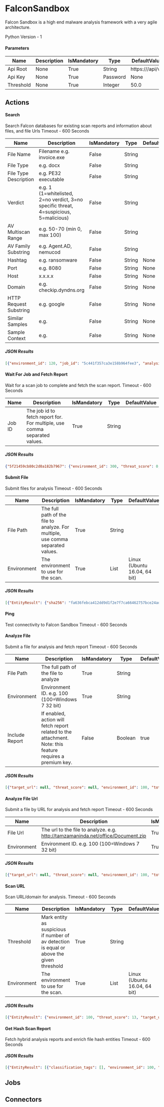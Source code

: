 
# FalconSandbox

Falcon Sandbox is a high end malware analysis framework with a very agile architecture.

Python Version - 1
#### Parameters
|Name|Description|IsMandatory|Type|DefaultValue|
|----|-----------|-----------|----|------------|
|Api Root|None|True|String|https://<server-address>/api/v2|
|Api Key|None|True|Password|None|
|Threshold|None|True|Integer|50.0|



## Actions
#### Search
Search Falcon databases for existing scan reports and information about files, and file Urls
Timeout - 600 Seconds


|Name|Description|IsMandatory|Type|DefaultValue|
|----|-----------|-----------|----|------------|
|File Name|Filename e.g. invoice.exe|False|String||
|File Type|e.g. docx|False|String||
|File Type Description|e.g. PE32 executable|False|String||
|Verdict|e.g. 1 (1=whitelisted, 2=no verdict, 3=no specific threat, 4=suspicious, 5=malicious)|False|String||
|AV Multiscan Range|e.g. 50-70 (min 0, max 100)|False|String||
|AV Family Substring|e.g. Agent.AD, nemucod|False|String||
|Hashtag|e.g. ransomware|False|String|None|
|Port|e.g. 8080|False|String|None|
|Host|x.x.x.x|False|String|None|
|Domain|e.g. checkip.dyndns.org|False|String|None|
|HTTP Request Substring|e.g. google|False|String|None|
|Similar Samples|e.g. <sha256>|False|String|None|
|Sample Context|e.g. <sha256>|False|String|None|



##### JSON Results
```json
[{"environment_id": 120, "job_id": "5c441f357ca3e158b964fee3", "analysis_start_time": "2019-01-20 08:23:00", "vx_family": "Trojan.Generic", "av_detect": "70", "threat_score": 98, "environment_description": "Windows 7 64 bit", "verdict": "malicious", "submit_name": "original.bin", "sha256": "8bade22161bf71a49955a66ec69809affbd2dde09dc84b94ede57e0d027e82e4", "type": null, "type_short": "service", "size": 43520}]
```



#### Wait For Job and Fetch Report
Wait for a scan job to complete and fetch the scan report.
Timeout - 600 Seconds


|Name|Description|IsMandatory|Type|DefaultValue|
|----|-----------|-----------|----|------------|
|Job ID|The job id to fetch report for. For multiple, use comma separated values.|True|String||



##### JSON Results
```json
{"5f21459cb80c2d0a182b7967": {"environment_id": 300, "threat_score": 0, "target_url": null, "total_processes": 0, "threat_level": 3, "size": 26505, "submissions": [{"url": null, "submission_id": "5f267a34e3e6784e4f180936", "created_at": "2020-08-02T08:32:52+00:00", "filename": "Test.py"}, {"url": null, "submission_id": "5f2146381a5f6253f266fed9", "created_at": "2020-07-29T09:49:44+00:00", "filename": "Test.py"}, {"url": null, "submission_id": "5f21461360cae26e4719a6c9", "created_at": "2020-07-29T09:49:07+00:00", "filename": "Test.py"}, {"url": null, "submission_id": "5f21459cb80c2d0a182b7968", "created_at": "2020-07-29T09:47:08+00:00", "filename": "Test.py"}], "job_id": "5f21459cb80c2d0a182b7967", "vx_family": null, "interesting": false, "error_type": null, "state": "SUCCESS", "mitre_attcks": [], "certificates": [], "hosts": [], "sha256": "fa636febca412dd9d1f2e7f7ca66462757bce24adb7cb5fffd2e247ce6dcf7fe", "sha512": "62c6d5c16d647e1361a761553fb1adfa92df3741e53a234fab28d08d3d003bdb4b2a7d7c5a050dc2cdba7b1d915f42d3c56f9694053fa75adae82c1b20e03b02", "compromised_hosts": [], "extracted_files": [], "analysis_start_time": "2020-07-29T09:47:17+00:00", "tags": [], "imphash": "Unknown", "total_network_connections": 0, "av_detect": null, "classification_tags": [], "submit_name": "Test.py", "ssdeep": "384:lRGs3v2+nSZUpav/+GUYERs0vZfyh/fyChIRpyCCLqa09NdyDRax9XSmxTAf:lR3fKZUoGGX0xfm/Duyoa09x9+", "md5": "bfec680af21539eb0a9f349038c68220", "error_origin": null, "total_signatures": 0, "processes": [], "sha1": "0a4e78bb8df401197e925b2643ceabf5b670df17", "url_analysis": false, "type": "Python script, ASCII text executable, with CRLF line terminators", "file_metadata": null, "environment_description": "Linux (Ubuntu 16.04, 64 bit)", "verdict": "no verdict", "domains": [], "type_short": ["script", "python"]}}
```



#### Submit File
Submit files for analysis
Timeout - 600 Seconds


|Name|Description|IsMandatory|Type|DefaultValue|
|----|-----------|-----------|----|------------|
|File Path|The full path of the file to analyze. For multiple, use comma separated values.|True|String||
|Environment|The environment to use for the scan.|True|List|Linux (Ubuntu 16.04, 64 bit)|



##### JSON Results
```json
[{"EntityResult": {"sha256": "fa636febca412dd9d1f2e7f7ca66462757bce24adb7cb5fffd2e247ce6dcf7fe", "job_id": "5f21459cb80c2d0a182b7967"}, "Entity": "/temp/test.txt"}]
```



#### Ping
Test connectivity to Falcon Sandbox
Timeout - 600 Seconds



#### Analyze File
Submit a file for analysis and fetch report
Timeout - 600 Seconds


|Name|Description|IsMandatory|Type|DefaultValue|
|----|-----------|-----------|----|------------|
|File Path|The full path of the file to analyze|True|String||
|Environment|Environment ID. e.g. 100 (100=Windows 7 32 bit)|True|String||
|Include Report|If enabled, action will fetch report related to the attachment. Note: this feature requires a premium key.|False|Boolean|true|



##### JSON Results
```json
[{"target_url": null, "threat_score": null, "environment_id": 100, "total_processes": 0, "threat_level": null, "size": 31261, "job_id": "5c4435ef7ca3e109e640b709", "vx_family": null, "interesting": false, "error_origin": null, "state": "IN_QUEUE", "mitre_attcks": [], "certificates": [], "hosts": [], "sha256": "26d3c8656a83b06b293b15251617fe2c2c493f842a95b3d9b2ee45b3209d5fac", "type": "PNG image data, 1200 x 413, 8-bit/color RGBA, non-interlaced", "compromised_hosts": [], "extracted_files": [], "analysis_start_time": "2019-01-20T02:50:01-06:00", "tags": [], "imphash": null, "total_network_connections": 0, "av_detect": null, "total_signatures": 0, "submit_name": "Proofpoint_R_Logo (1).png", "ssdeep": null, "classification_tags": [], "md5": "48703c5d4ea8dc2099c37ea871b640ef", "processes": [], "sha1": "5b30e297b54ef27ffcda06aa212b5aa6c5424e1c", "url_analysis": false, "sha512": "01f48fa1671cdc9e4d6866b9b237430f1b9b7093cbbed57fb010dc3db84a754a7a0457c5fd968d4e693ca74bdc1c7f15efb55f2af2ea236354944cffc8d4efd8", "file_metadata": null, "environment_description": "Windows 7 32 bit", "verdict": null, "domains": [], "error_type": null, "type_short": ["img"]}]
```



#### Analyze File Url
Submit a file by URL for analysis and fetch report
Timeout - 600 Seconds


|Name|Description|IsMandatory|Type|DefaultValue|
|----|-----------|-----------|----|------------|
|File Url|The url to the file to analyze. e.g. http://tamzamaninda.net/office/Document.zip|True|String||
|Environment|Environment ID. e.g. 100 (100=Windows 7 32 bit)|True|String||



##### JSON Results
```json
[{"target_url": null, "threat_score": null, "environment_id": 100, "total_processes": 0, "threat_level": null, "size": 31261, "job_id": "5c4435ef7ca3e109e640b709", "vx_family": null, "interesting": false, "error_origin": null, "state": "IN_QUEUE", "mitre_attcks": [], "certificates": [], "hosts": [], "sha256": "26d3c8656a83b06b293b15251617fe2c2c493f842a95b3d9b2ee45b3209d5fac", "type": "PNG image data, 1200 x 413, 8-bit/color RGBA, non-interlaced", "compromised_hosts": [], "extracted_files": [], "analysis_start_time": "2019-01-20T02:50:01-06:00", "tags": [], "imphash": null, "total_network_connections": 0, "av_detect": null, "total_signatures": 0, "submit_name": "Proofpoint_R_Logo (1).png", "ssdeep": null, "classification_tags": [], "md5": "48703c5d4ea8dc2099c37ea871b640ef", "processes": [], "sha1": "5b30e297b54ef27ffcda06aa212b5aa6c5424e1c", "url_analysis": false, "sha512": "01f48fa1671cdc9e4d6866b9b237430f1b9b7093cbbed57fb010dc3db84a754a7a0457c5fd968d4e693ca74bdc1c7f15efb55f2af2ea236354944cffc8d4efd8", "file_metadata": null, "environment_description": "Windows 7 32 bit", "verdict": null, "domains": [], "error_type": null, "type_short": ["img"]}]
```



#### Scan URL
Scan URL/domain for analysis.
Timeout - 600 Seconds


|Name|Description|IsMandatory|Type|DefaultValue|
|----|-----------|-----------|----|------------|
|Threshold|Mark entity as suspicious if number of av detection is equal or above the given threshold|True|String||
|Environment|The environment to use for the scan.|True|List|Linux (Ubuntu 16.04, 64 bit)|



##### JSON Results
```json
[{"EntityResult": {"environment_id": 100, "threat_score": 13, "target_url": null, "total_processes": 3, "threat_level": 0, "size": null, "submissions": [{"url": "http://google.com/", "submission_id": "5f4925f00da24603010641be", "created_at": "2020-08-28T15:42:40+00:00", "filename": null}, {"url": "http://google.com/", "submission_id": "5f48c011f86f36448901d054", "created_at": "2020-08-28T08:28:01+00:00", "filename": null}], "job_id": "5f1332c48161bb7d5b6c9663", "vx_family": "Unrated site", "interesting": false, "error_type": null, "state": "SUCCESS", "mitre_attcks": [], "certificates": [], "hosts": ["172.217.11.67", "172.217.5.67", "172.217.4.162", "142.250.68.99", "142.250.68.98", "172.217.14.78", "172.217.4.174", "172.217.11.163"], "sha256": "6982da0e6956768fdc206317d429c6b8313cf4ebf298ec0aa35f0f03f07cec6a", "sha512": "c2e12fee8e08b387f91529aaada5c78e86649fbb2fe64d067b630e0c5870284bf0ca22654211513d774357d37d4c9729ea7ddc44bf44144252959004363d7da9", "compromised_hosts": [], "extracted_files": [{"av_label": null, "sha1": "0da5de8165c50f6ace4660a6b38031f212917b17", "threat_level": 0, "name": "rs_ACT90oEMCn26rBYSdHdZAoXYig7gRwLYBA_1_.js", "threat_level_readable": "no specific threat", "type_tags": ["script", "javascript"], "description": "ASCII text, with very long lines", "file_available_to_download": false, "av_matched": null, "runtime_process": null, "av_total": null, "file_size": 566005, "sha256": "d41f46920a017c79fe4e6f4fb0a621af77169168c8645aa4b5094a1e67e127a0", "file_path": null, "md5": "c8c8076fd2390d47c8bf4a40f4885eeb"}], "analysis_start_time": "2020-07-18T17:35:09+00:00", "tags": ["tag", "the"], "imphash": "Unknown", "total_network_connections": 8, "av_detect": 0, "classification_tags": [], "submit_name": "http://google.com/", "ssdeep": "Unknown", "md5": "e6f672151804707d11eb4b840c3ec635", "error_origin": null, "total_signatures": 14, "processes": [{"process_flags": [], "av_label": null, "mutants": [], "uid": "00083159-00001692", "icon": null, "script_calls": [], "pid": null, "handles": [], "command_line": "\"%WINDIR%\\System32\\ieframe.dll\",OpenURL C:\\6982da0e6956768fdc206317d429c6b8313cf4ebf298ec0aa35f0f03f07cec6a.url", "file_accesses": [], "parentuid": null, "normalized_path": "%WINDIR%\\System32\\rundll32.exe", "av_matched": null, "streams": [], "registry": [], "av_total": null, "sha256": "3fa4912eb43fc304652d7b01f118589259861e2d628fa7c86193e54d5f987670", "created_files": [], "name": "rundll32.exe"}, {"process_flags": [], "av_label": null, "mutants": [], "uid": "00083319-00003012", "icon": null, "script_calls": [], "pid": null, "handles": [], "command_line": "http://google.com/", "file_accesses": [], "parentuid": "00083159-00001692", "normalized_path": "%PROGRAMFILES%\\Internet Explorer\\iexplore.exe", "av_matched": null, "streams": [], "registry": [], "av_total": null, "sha256": "8abc7daa81c8a20bfd88b6a60ecc9ed1292fbb6cedbd6f872f36512d9a194bba", "created_files": [], "name": "iexplore.exe"}, {"process_flags": [], "av_label": null, "mutants": [], "uid": "00083353-00002468", "icon": null, "script_calls": [], "pid": null, "handles": [], "command_line": "SCODEF:3012 CREDAT:275457 /prefetch:2", "file_accesses": [], "parentuid": "00083319-00003012", "normalized_path": "%PROGRAMFILES%\\Internet Explorer\\iexplore.exe", "av_matched": null, "streams": [], "registry": [], "av_total": null, "sha256": "8abc7daa81c8a20bfd88b6a60ecc9ed1292fbb6cedbd6f872f36512d9a194bba", "created_files": [], "name": "iexplore.exe"}], "sha1": "0a0bec39293c168288c04f575a7a317e29f1878f", "url_analysis": true, "type": null, "file_metadata": null, "environment_description": "Windows 7 32 bit", "verdict": "no specific threat", "domains": ["fonts.gstatic.com", "googleads.g.doubleclick.net", "ocsp.pki.goog", "ssl.gstatic.com", "www.gstatic.com"], "type_short": []}, "Entity": "google.com"}]
```



#### Get Hash Scan Report
Fetch hybrid analysis reports and enrich file hash entities
Timeout - 600 Seconds



##### JSON Results
```json
[{"EntityResult": [{"classification_tags": [], "environment_id": 100, "total_processes": 0, "threat_level": null, "size": 31261, "job_id": "5c4435ef7ca3e109e640b709", "target_url": null, "interesting": false, "error_type": null, "state": "IN_QUEUE", "environment_description": "Windows 7 32 bit", "mitre_attcks": [], "certificates": [], "hosts": [], "sha256": "26d3c8656a83b06b293b15251617fe2c2c493f842a95b3d9b2ee45b3209d5fac", "sha512": "01f48fa1671cdc9e4d6866b9b237430f1b9b7093cbbed57fb010dc3db84a754a7a0457c5fd968d4e693ca74bdc1c7f15efb55f2af2ea236354944cffc8d4efd8", "compromised_hosts": [], "extracted_files": [], "analysis_start_time": "2019-01-20T02:50:01-06:00", "tags": [], "imphash": null, "total_network_connections": 0, "av_detect": null, "total_signatures": 0, "submit_name": "Proofpoint_R_Logo (1).png", "ssdeep": null, "md5": "48703c5d4ea8dc2099c37ea871b640ef", "error_origin": null, "processes": [], "sha1": "5b30e297b54ef27ffcda06aa212b5aa6c5424e1c", "url_analysis": false, "type": "PNG image data, 1200 x 413, 8-bit/color RGBA, non-interlaced", "file_metadata": null, "vx_family": null, "threat_score": null, "verdict": null, "domains": [], "type_short": ["img"]}], "Entity": "26d3c8656a83b06b293b15251617fe2c2c493f842a95b3d9b2ee45b3209d5fac"}]
```






## Jobs



## Connectors



